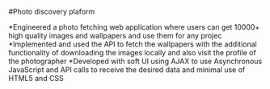 
#Photo discovery plaform

*Engineered a photo fetching web application where users can get 10000+ high quality images and wallpapers and use them for any projec
*Implemented and used the API to fetch the wallpapers with the additional functionality of downloading the images locally and also
visit the profile of the photographer
*Developed with soft UI using AJAX to use Asynchronous JavaScript and API calls to receive the desired data and minimal use of HTML5 and
CSS
